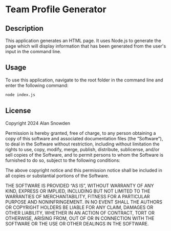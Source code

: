 # Team Profile Generator

## Description
This application generates an HTML page. It uses Node.js to generate the page which will display information that has been generated from the user's input in the command line.


## Usage
To use this application, navigate to the root folder in the command line and enter the following command:

```bash
node index.js
```

## License
Copyright 2024 Alan Snowden

Permission is hereby granted, free of charge, to any person obtaining a copy of this software and associated documentation files (the “Software”), to deal in the Software without restriction, including without limitation the rights to use, copy, modify, merge, publish, distribute, sublicense, and/or sell copies of the Software, and to permit persons to whom the Software is furnished to do so, subject to the following conditions:

The above copyright notice and this permission notice shall be included in all copies or substantial portions of the Software.

THE SOFTWARE IS PROVIDED “AS IS”, WITHOUT WARRANTY OF ANY KIND, EXPRESS OR IMPLIED, INCLUDING BUT NOT LIMITED TO THE WARRANTIES OF MERCHANTABILITY, FITNESS FOR A PARTICULAR PURPOSE AND NONINFRINGEMENT. IN NO EVENT SHALL THE AUTHORS OR COPYRIGHT HOLDERS BE LIABLE FOR ANY CLAIM, DAMAGES OR OTHER LIABILITY, WHETHER IN AN ACTION OF CONTRACT, TORT OR OTHERWISE, ARISING FROM, OUT OF OR IN CONNECTION WITH THE SOFTWARE OR THE USE OR OTHER DEALINGS IN THE SOFTWARE.